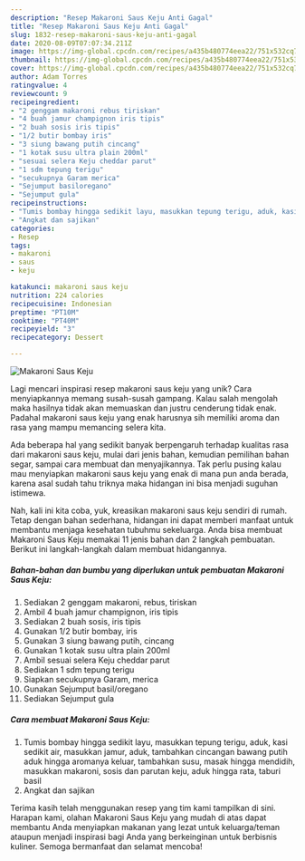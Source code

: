 ```yaml
---
description: "Resep Makaroni Saus Keju Anti Gagal"
title: "Resep Makaroni Saus Keju Anti Gagal"
slug: 1832-resep-makaroni-saus-keju-anti-gagal
date: 2020-08-09T07:07:34.211Z
image: https://img-global.cpcdn.com/recipes/a435b480774eea22/751x532cq70/makaroni-saus-keju-foto-resep-utama.jpg
thumbnail: https://img-global.cpcdn.com/recipes/a435b480774eea22/751x532cq70/makaroni-saus-keju-foto-resep-utama.jpg
cover: https://img-global.cpcdn.com/recipes/a435b480774eea22/751x532cq70/makaroni-saus-keju-foto-resep-utama.jpg
author: Adam Torres
ratingvalue: 4
reviewcount: 9
recipeingredient:
- "2 genggam makaroni rebus tiriskan"
- "4 buah jamur champignon iris tipis"
- "2 buah sosis iris tipis"
- "1/2 butir bombay iris"
- "3 siung bawang putih cincang"
- "1 kotak susu ultra plain 200ml"
- "sesuai selera Keju cheddar parut"
- "1 sdm tepung terigu"
- "secukupnya Garam merica"
- "Sejumput basiloregano"
- "Sejumput gula"
recipeinstructions:
- "Tumis bombay hingga sedikit layu, masukkan tepung terigu, aduk, kasi sedikit air, masukkan jamur, aduk, tambahkan cincangan bawang putih aduk hingga aromanya keluar, tambahkan susu, masak hingga mendidih, masukkan makaroni, sosis dan parutan keju, aduk hingga rata, taburi basil"
- "Angkat dan sajikan"
categories:
- Resep
tags:
- makaroni
- saus
- keju

katakunci: makaroni saus keju 
nutrition: 224 calories
recipecuisine: Indonesian
preptime: "PT10M"
cooktime: "PT40M"
recipeyield: "3"
recipecategory: Dessert

---
```



![Makaroni Saus Keju](https://img-global.cpcdn.com/recipes/a435b480774eea22/751x532cq70/makaroni-saus-keju-foto-resep-utama.jpg)

Lagi mencari inspirasi resep makaroni saus keju yang unik? Cara menyiapkannya memang susah-susah gampang. Kalau salah mengolah maka hasilnya tidak akan memuaskan dan justru cenderung tidak enak. Padahal makaroni saus keju yang enak harusnya sih memiliki aroma dan rasa yang mampu memancing selera kita.

Ada beberapa hal yang sedikit banyak berpengaruh terhadap kualitas rasa dari makaroni saus keju, mulai dari jenis bahan, kemudian pemilihan bahan segar, sampai cara membuat dan menyajikannya. Tak perlu pusing kalau mau menyiapkan makaroni saus keju yang enak di mana pun anda berada, karena asal sudah tahu triknya maka hidangan ini bisa menjadi suguhan istimewa.




Nah, kali ini kita coba, yuk, kreasikan makaroni saus keju sendiri di rumah. Tetap dengan bahan sederhana, hidangan ini dapat memberi manfaat untuk membantu menjaga kesehatan tubuhmu sekeluarga. Anda bisa membuat Makaroni Saus Keju memakai 11 jenis bahan dan 2 langkah pembuatan. Berikut ini langkah-langkah dalam membuat hidangannya.

<!--inarticleads1-->

##### Bahan-bahan dan bumbu yang diperlukan untuk pembuatan Makaroni Saus Keju:

1. Sediakan 2 genggam makaroni, rebus, tiriskan
1. Ambil 4 buah jamur champignon, iris tipis
1. Sediakan 2 buah sosis, iris tipis
1. Gunakan 1/2 butir bombay, iris
1. Gunakan 3 siung bawang putih, cincang
1. Gunakan 1 kotak susu ultra plain 200ml
1. Ambil sesuai selera Keju cheddar parut
1. Sediakan 1 sdm tepung terigu
1. Siapkan secukupnya Garam, merica
1. Gunakan Sejumput basil/oregano
1. Sediakan Sejumput gula




<!--inarticleads2-->

##### Cara membuat Makaroni Saus Keju:

1. Tumis bombay hingga sedikit layu, masukkan tepung terigu, aduk, kasi sedikit air, masukkan jamur, aduk, tambahkan cincangan bawang putih aduk hingga aromanya keluar, tambahkan susu, masak hingga mendidih, masukkan makaroni, sosis dan parutan keju, aduk hingga rata, taburi basil
1. Angkat dan sajikan




Terima kasih telah menggunakan resep yang tim kami tampilkan di sini. Harapan kami, olahan Makaroni Saus Keju yang mudah di atas dapat membantu Anda menyiapkan makanan yang lezat untuk keluarga/teman ataupun menjadi inspirasi bagi Anda yang berkeinginan untuk berbisnis kuliner. Semoga bermanfaat dan selamat mencoba!
